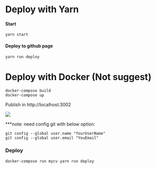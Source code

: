 # Deploy with Yarn
#### Start
`yarn start`
#### Deploy to github page
`yarn run deploy`


# Deploy with Docker (Not suggest)
```
docker-compose build
docker-compose up
```
Publish in http://localhost:3002

![](https://i.imgur.com/vBOkflC.gif)

***note: need config git with below option:
```
git config --global user.name "YourUserName"
git config --global user.email "YouEmail"
```
### Deploy
```
docker-compose run mycv yarn run deploy
```
